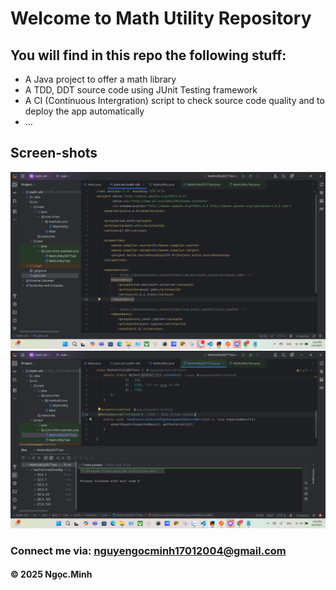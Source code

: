 # Welcome to Math Utility Repository

## You will find in this repo the following stuff:
* A Java project to offer a math library
* A TDD, DDT source code using JUnit Testing framework
* A CI (Continuous Intergration) script to check source code quality and to deploy the app automatically
* ...

## Screen-shots
![Source code with TDD 01](https://github.com/NguyenNgocMinh-SE182009/math-util/blob/main/screen-shots/Source-code-with-TDD-DDT.png)
![Source code with TDD 02](https://github.com/NguyenNgocMinh-SE182009/math-util/blob/main/screen-shots/Source-code-with-TDD-DDT-02.png)

### Connect me via: nguyengocminh17012004@gmail.com

#### &#169; 2025 Ngọc.Minh